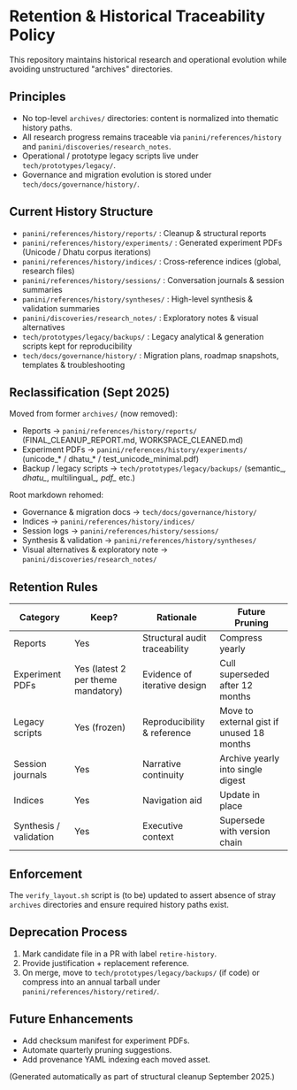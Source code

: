 # Retention & Historical Traceability Policy

This repository maintains historical research and operational evolution while avoiding unstructured "archives" directories.

## Principles
- No top-level `archives/` directories: content is normalized into thematic history paths.
- All research progress remains traceable via `panini/references/history` and `panini/discoveries/research_notes`.
- Operational / prototype legacy scripts live under `tech/prototypes/legacy/`.
- Governance and migration evolution is stored under `tech/docs/governance/history/`.

## Current History Structure
- `panini/references/history/reports/` : Cleanup & structural reports
- `panini/references/history/experiments/` : Generated experiment PDFs (Unicode / Dhatu corpus iterations)
- `panini/references/history/indices/` : Cross-reference indices (global, research files)
- `panini/references/history/sessions/` : Conversation journals & session summaries
- `panini/references/history/syntheses/` : High-level synthesis & validation summaries
- `panini/discoveries/research_notes/` : Exploratory notes & visual alternatives
- `tech/prototypes/legacy/backups/` : Legacy analytical & generation scripts kept for reproducibility
- `tech/docs/governance/history/` : Migration plans, roadmap snapshots, templates & troubleshooting

## Reclassification (Sept 2025)
Moved from former `archives/` (now removed):
- Reports → `panini/references/history/reports/` (FINAL_CLEANUP_REPORT.md, WORKSPACE_CLEANED.md)
- Experiment PDFs → `panini/references/history/experiments/` (unicode_* / dhatu_* / test_unicode_minimal.pdf)
- Backup / legacy scripts → `tech/prototypes/legacy/backups/` (semantic_*, dhatu_*, multilingual_*, pdf_* etc.)

Root markdown rehomed:
- Governance & migration docs → `tech/docs/governance/history/`
- Indices → `panini/references/history/indices/`
- Session logs → `panini/references/history/sessions/`
- Synthesis & validation → `panini/references/history/syntheses/`
- Visual alternatives & exploratory note → `panini/discoveries/research_notes/`

## Retention Rules
| Category | Keep? | Rationale | Future Pruning |
|----------|-------|-----------|----------------|
| Reports | Yes | Structural audit traceability | Compress yearly |
| Experiment PDFs | Yes (latest 2 per theme mandatory) | Evidence of iterative design | Cull superseded after 12 months |
| Legacy scripts | Yes (frozen) | Reproducibility & reference | Move to external gist if unused 18 months |
| Session journals | Yes | Narrative continuity | Archive yearly into single digest |
| Indices | Yes | Navigation aid | Update in place |
| Synthesis / validation | Yes | Executive context | Supersede with version chain |

## Enforcement
The `verify_layout.sh` script is (to be) updated to assert absence of stray `archives` directories and ensure required history paths exist.

## Deprecation Process
1. Mark candidate file in a PR with label `retire-history`.
2. Provide justification + replacement reference.
3. On merge, move to `tech/prototypes/legacy/backups/` (if code) or compress into an annual tarball under `panini/references/history/retired/`.

## Future Enhancements
- Add checksum manifest for experiment PDFs.
- Automate quarterly pruning suggestions.
- Add provenance YAML indexing each moved asset.

(Generated automatically as part of structural cleanup September 2025.)
